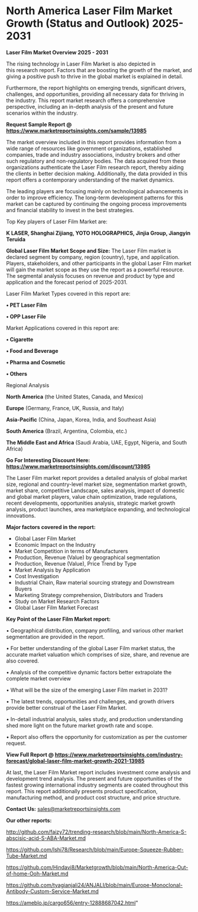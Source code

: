  # North America Laser Film Market Growth (Status and Outlook) 2025-2031

<Strong> Laser Film Market Overview 2025 - 2031</strong>

The rising technology in Laser Film Market is also depicted in this research report. Factors that are boosting the growth of the market, and giving a positive push to thrive in the global market is explained in detail.

Furthermore, the report highlights on emerging trends, significant drivers, challenges, and opportunities, providing all necessary data for thriving in the industry. This report market research offers a comprehensive perspective, including an in-depth analysis of the present and future scenarios within the industry.

<strong>Request Sample Report @ <a href=https://www.marketreportsinsights.com/sample/13985>https://www.marketreportsinsights.com/sample/13985</a></strong>

The market overview included in this report provides information from a wide range of resources like government organizations, established companies, trade and industry associations, industry brokers and other such regulatory and non-regulatory bodies. The data acquired from these organizations authenticate the Laser Film research report, thereby aiding the clients in better decision making. Additionally, the data provided in this report offers a contemporary understanding of the market dynamics.

The leading players are focusing mainly on technological advancements in order to improve efficiency. The long-term development patterns for this market can be captured by continuing the ongoing process improvements and financial stability to invest in the best strategies.

Top Key players of Laser Film Market are:

<strong>K LASER, Shanghai Zijiang, YOTO HOLOGRAPHICS, Jinjia Group, Jiangyin Teruida</strong>

<strong><b>Global Laser Film Market Scope and Size:</b></strong>
The Laser Film market is declared segment by company, region (country), type, and application. Players, stakeholders, and other participants in the global Laser Film market will gain the market scope as they use the report as a powerful resource. The segmental analysis focuses on revenue and product by type and application and the forecast period of 2025-2031.

Laser Film Market Types covered in this report are:

<strong>• PET Laser Film

• OPP Laser File</strong>

Market Applications covered in this report are:

<strong>• Cigarette

• Food and Beverage

• Pharma and Cosmetic

• Others</strong> 

Regional Analysis

<strong>North America</strong> (the United States, Canada, and Mexico)

<strong>Europe</strong> (Germany, France, UK, Russia, and Italy)

<strong>Asia-Pacific</strong> (China, Japan, Korea, India, and Southeast Asia)

<strong>South America</strong> (Brazil, Argentina, Colombia, etc.)

<strong>The Middle East and Africa</strong> (Saudi Arabia, UAE, Egypt, Nigeria, and South Africa)

<strong>Go For Interesting Discount Here: <a href=https://www.marketreportsinsights.com/discount/13985>https://www.marketreportsinsights.com/discount/13985</a></strong>

The Laser Film market report provides a detailed analysis of global market size, regional and country-level market size, segmentation market growth, market share, competitive Landscape, sales analysis, impact of domestic and global market players, value chain optimization, trade regulations, recent developments, opportunities analysis, strategic market growth analysis, product launches, area marketplace expanding, and technological innovations.

<strong><b>Major factors covered in the report:</b></strong>
<ul>
  <li>Global Laser Film Market </li>
  <li>Economic Impact on the Industry</li>
  <li>Market Competition in terms of Manufacturers</li>
  <li>Production, Revenue (Value) by geographical segmentation</li>
  <li>Production, Revenue (Value), Price Trend by Type</li>
  <li>Market Analysis by Application</li>
  <li>Cost Investigation</li>
  <li>Industrial Chain, Raw material sourcing strategy and Downstream Buyers</li>
  <li>Marketing Strategy comprehension, Distributors and Traders</li>
  <li>Study on Market Research Factors</li>
  <li>Global Laser Film Market Forecast</li>
</ul>

<strong><b>Key Point of the Laser Film Market report:</b></strong>

• Geographical distribution, company profiling, and various other market segmentation are provided in the report.

• For better understanding of the global Laser Film market status, the accurate market valuation which comprises of size, share, and revenue are also covered.

• Analysis of the competitive dynamic factors better extrapolate the complete market overview

• What will be the size of the emerging Laser Film market in 2031?

• The latest trends, opportunities and challenges, and growth drivers provide better construal of the Laser Film Market.

• In-detail industrial analysis, sales study, and production understanding shed more light on the future market growth rate and scope.

• Report also offers the opportunity for customization as per the customer request.

<strong><b>View Full Report @ <a href=https://www.marketreportsinsights.com/industry-forecast/global-laser-film-market-growth-2021-13985>https://www.marketreportsinsights.com/industry-forecast/global-laser-film-market-growth-2021-13985</a></b></strong>


At last, the Laser Film Market report includes investment come analysis and development trend analysis. The present and future opportunities of the fastest growing international industry segments are coated throughout this report. This report additionally presents product specification, manufacturing method, and product cost structure, and price structure.

<strong>Contact Us:</strong>
sales@marketreportsinsights.com

<strong>Our other reports:</strong>

<a href=http://github.com/faizy72/trending-research/blob/main/North-America-S-abscisic-acid-S-ABA-Market.md>http://github.com/faizy72/trending-research/blob/main/North-America-S-abscisic-acid-S-ABA-Market.md</a>

<a href=https://github.com/Ishi78/Research/blob/main/Europe-Squeeze-Rubber-Tube-Market.md>https://github.com/Ishi78/Research/blob/main/Europe-Squeeze-Rubber-Tube-Market.md</a>

<a href=https://github.com/Hindavi8/Marketgrowth/blob/main/North-America-Out-of-home-Ooh-Market.md>https://github.com/Hindavi8/Marketgrowth/blob/main/North-America-Out-of-home-Ooh-Market.md</a>

<a href=https://github.com/tyagianjali24/ANJALI/blob/main/Europe-Monoclonal-Antibody-Custom-Service-Market.md>https://github.com/tyagianjali24/ANJALI/blob/main/Europe-Monoclonal-Antibody-Custom-Service-Market.md</a>

<a href=https://ameblo.jp/cargo656/entry-12888687042.html>https://ameblo.jp/cargo656/entry-12888687042.html</a>"
